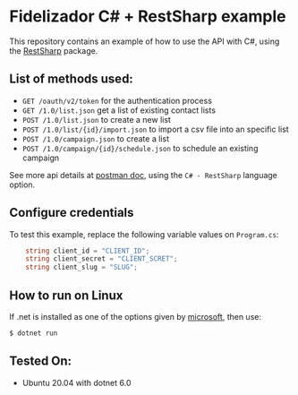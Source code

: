 # Fidelizador C# + RestSharp example

This repository contains an example of how to use the API with C#, using the [RestSharp](https://github.com/restsharp/RestSharp) package.

## List of methods used:

* `GET /oauth/v2/token` for the authentication process
* `GET /1.0/list.json` get a list of existing contact lists
* `POST /1.0/list.json` to create a new list
* `POST /1.0/list/{id}/import.json` to import a csv file into an specific list
* `POST /1.0/campaign.json` to create a list
* `POST /1.0/campaign/{id}/schedule.json` to schedule an existing campaign


See more api details at [postman doc](https://documenter.getpostman.com/view/5320495/Tzz5tyZ2), using the `C# - RestSharp` language option.

## Configure credentials

To test this example, replace the following variable values on `Program.cs`:
```csharp
    string client_id = "CLIENT_ID";
    string client_secret = "CLIENT_SCRET";
    string client_slug = "SLUG";
```

## How to run on Linux

If .net is installed as one of the options given by [microsoft](https://docs.microsoft.com/en-us/dotnet/core/install/linux), then use:

```bash
$ dotnet run
```

## Tested On:

* Ubuntu 20.04 with dotnet 6.0
